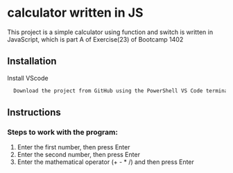 
# calculator written in JS

This project is a simple calculator using function and switch is written in JavaScript,
 which is part A of Exercise(23) of Bootcamp 1402

## Installation

Install VScode

```bash
  Download the project from GitHub using the PowerShell VS Code terminal

```

## Instructions

### Steps to work with the program:
1. Enter the first number, then press Enter
3. Enter the second number, then press Enter
2. Enter the mathematical operator (+ - * /) and then press Enter